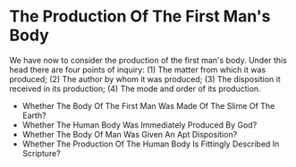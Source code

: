 # The Production Of The First Man's Body

We have now to consider the production of the first man's body. Under this head there are four points of inquiry:
(1) The matter from which it was produced;
(2) The author by whom it was produced;
(3) The disposition it received in its production;
(4) The mode and order of its production.

* Whether The Body Of The First Man Was Made Of The Slime Of The Earth?
* Whether The Human Body Was Immediately Produced By God?
* Whether The Body Of Man Was Given An Apt Disposition?
* Whether The Production Of The Human Body Is Fittingly Described In Scripture?